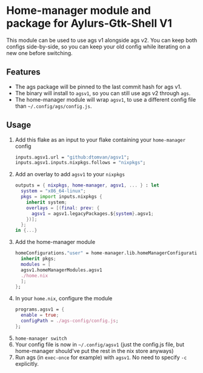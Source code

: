 # Home-manager module and package for Aylurs-Gtk-Shell V1

This module can be used to use ags v1 alongside ags v2. You can keep both configs side-by-side, so you can keep your old config while iterating on a new one before switching.

## Features
- The ags package will be pinned to the last commit hash for ags v1.
- The binary will install to `agsv1`, so you can still use ags v2 through `ags`.
- The home-manager module will wrap `agsv1`, to use a different config file than `~/.config/ags/config.js`.

## Usage
1. Add this flake as an input to your flake containing your `home-manager` config
   ```nix
   inputs.agsv1.url = "github:dtomvan/agsv1";
   inputs.agsv1.inputs.nixpkgs.follows = "nixpkgs";
   ```
2. Add an overlay to add `agsv1` to your `nixpkgs`
   ```nix
   outputs = { nixpkgs, home-manager, agsv1, ... } : let
     system = "x86_64-linux";
     pkgs = import inputs.nixpkgs {
       inherit system;
       overlays = [(final: prev: {
         agsv1 = agsv1.legacyPackages.${system}.agsv1;
       })];
     };
   in {...}
   ```
3. Add the home-manager module
   ```nix
   homeConfigurations."user" = home-manager.lib.homeManagerConfiguration {
     inherit pkgs;
     modules = [
     agsv1.homeManagerModules.agsv1
     ./home.nix
     ];
   };
   ```
4. In your `home.nix`, configure the module
   ```nix
   programs.agsv1 = {
     enable = true;
     configPath = ./ags-config/config.js;
   };
   ```
5. `home-manager switch`
6. Your config file is now in `~/.config/agsv1` (just the config.js file, but home-manager should've put the rest in the nix store anyways)
7. Run ags (in `exec-once` for example) with `agsv1`. No need to specify `-c` explicitly.
